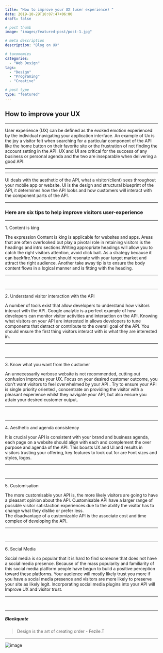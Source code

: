 ```yaml
---
title: "How to improve your UX (user experience) "
date: 2019-10-29T10:07:47+06:00
draft: false

# post thumb
image: "images/featured-post/post-1.jpg"

# meta description
description: "Blog on UX"

# taxonomies
categories:
  - "Web Design"
tags:
  - "Design"
  - "Programing"
  - "Creative"

# post type
type: "featured"
---
```


## How to improve your UX


<hr>


User experience (UX) can be defined as the evoked emotion experienced by the individual navigating your application interface. An example of Ux is the joy a visitor felt when searching for a particular component of the API like the home button on their favorite site or the frustration of not finding the account setting in the API. UX and UI are critical for the success of any business or personal agenda and the two are inseparable when delivering a good API.


<hr>


<hr>
 UI deals with the aesthetic of the API,  what a visitor(client) sees throughout your mobile app or  website. 
 UI is the design and structural  blueprint of the API, it determines how the API  looks and how customers will
 interact with the component parts of the API. 
<hr>


### Here are six tips to help improve visitors user-experience 

<hr>
1. Content is king

The expression Content is king is applicable for websites and apps. Areas that are often overlooked but play a pivotal role in retaining visitors is the headings and intro sections.Writing appropriate headings will allow you to catch the right visitors attention, avoid click bait. 
As a strategy because it can backfire.Your content should resonate with your target market and attract the right audience.
Another take away tip is to ensure the body content flows in a logical manner and is fitting with the heading.  

<hr>

<br>
<hr>
2. Understand visitor interaction with the API

A number of tools exist that allow developers to understand how visitors interact with the API. Google analytic is a perfect example of how developers can monitor visitor  activities and interaction on the API. Knowing what visitors on your API are interested in allows developers to tune components that detract or contribute to the overall goal of the API. You should ensure the first thing visitors interact with is what they are interested in.
<hr>
<br>


<hr>
3. Know what you want from the customer

An unnecessarily verbose website is not recommended, cutting out confusion improves your UX. Focus on your desired customer outcome, you don't want visitors to feel overwhelmed by your API . Try to ensure your  API is  single priority oriented , concentrate on providing the visitor with a pleasant experience whilst they navigate your API, but also ensure you attain your desired customer output. 

<hr>
<br>

<hr>
4. Aesthetic and agenda consistency 

It is crucial your API is consistent with your brand and business agenda, each page on a website should align with each and complement the over purpose and  agenda of the API. This boosts UX and UI and results in visitors trusting your offering, key features to look out for are  Font sizes and styles, logos.


<hr>
<br>


<hr>
5. Customisation

The more customisable your API is, the more likely visitors are going to have a pleasant opinion about the API.
Customisable API have a larger range of  possible visitor satisfaction experiences  due to the ability
the visitor has to change what they dislike or prefer less.   
The disadvantage of a customizable API is the associate cost and time complex of developing the API.
 

<hr>
<br>

<hr>
6. Social Media

Social media is so popular that it is hard to find someone that does not have a social media presence. Because of the mass popularity and familiarity of this social media platform people have begun to build a positive perception toward these platforms. Your  audience will mostly likely trust you more if you have a social media presence and  visitors are more likely to preserve your site as likely legit. Incorporating social media plugins into your API will
Improve UX and visitor trust.   
 
<hr>
<br>
<hr>

##### Blockquote 

> Design is the art of creating order - Fezile.T

<hr>


![image](../../images/post/post-1.jpg)
